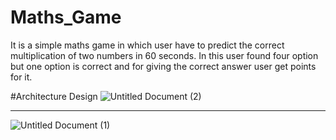 # Maths_Game 
It is a simple maths game in which user have to predict the correct multiplication of two numbers in 60 seconds. In this user found four option but one option is correct and for giving the correct answer user get points for it.

#Architecture Design
![Untitled Document (2)](https://user-images.githubusercontent.com/73739820/119400377-b97f3e00-bcf7-11eb-895c-9211991814c3.png)
<br>
<hr> </hr>

![Untitled Document (1)](https://user-images.githubusercontent.com/73739820/119400705-2bf01e00-bcf8-11eb-83c3-fd4de50668ec.png)

